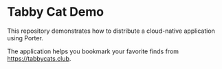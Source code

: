 # Tabby Cat Demo

This repository demonstrates how to distribute a cloud-native application using Porter.

The application helps you bookmark your favorite finds from https://tabbycats.club.
